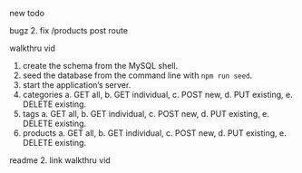 new todo

bugz
2. fix /products post route

walkthru vid
1. create the schema from the MySQL shell.
2. seed the database from the command line with ` npm run seed `.
3. start the application’s server.
4. categories 
    a. GET all,
    b. GET individual,
    c. POST new,
    d. PUT existing,
    e. DELETE existing.
5. tags
    a. GET all,
    b. GET individual,
    c. POST new,
    d. PUT existing,
    e. DELETE existing.
6. products
    a. GET all,
    b. GET individual,
    c. POST new,
    d. PUT existing,
    e. DELETE existing.

readme
2. link walkthru vid